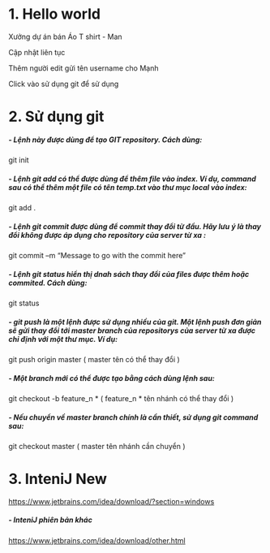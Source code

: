 # 1. Hello world

Xưởng dự án bán Áo T shirt - Man

Cập nhật liên tục 

Thêm người edit gửi tên username cho Mạnh 

Click vào sử dụng git để sử dụng

# 2. Sử dụng git

##### - Lệnh này được dùng để tạo GIT repository. Cách dùng:

  git init

##### - Lệnh git add có thể được dùng để thêm file vào index. Ví dụ, command sau có thể thêm một file có tên temp.txt vào thư mục local vào index:

  git add .

##### - Lệnh git commit được dùng để commit thay đổi từ đầu. Hãy lưu ý là thay đổi không được áp dụng cho repository của server từ xa :

  git commit –m “Message to go with the commit here”

##### - Lệnh git status hiển thị dnah sách thay đổi của files được thêm hoặc commited. Cách dùng:
  git status

##### - git push là một lệnh  được sử dụng nhiều của git. Một lệnh push đơn giản sẽ gửi thay đổi tới master branch của repositorys của server từ xa được chỉ định  với một thư mục. Ví dụ:

  git push origin master ( master tên có thể thay đổi )

##### - Một branch mới có thể được tạo bằng cách dùng lệnh sau:

  git checkout -b feature_n * ( feature_n * tên nhánh có thể thay đổi )

##### - Nếu chuyển về master branch chính là cần thiết, sử dụng git command sau:

  git checkout master ( master tên nhánh cần chuyển )
# 3. InteniJ New

https://www.jetbrains.com/idea/download/?section=windows

##### - InteniJ phiên bản khác

https://www.jetbrains.com/idea/download/other.html
